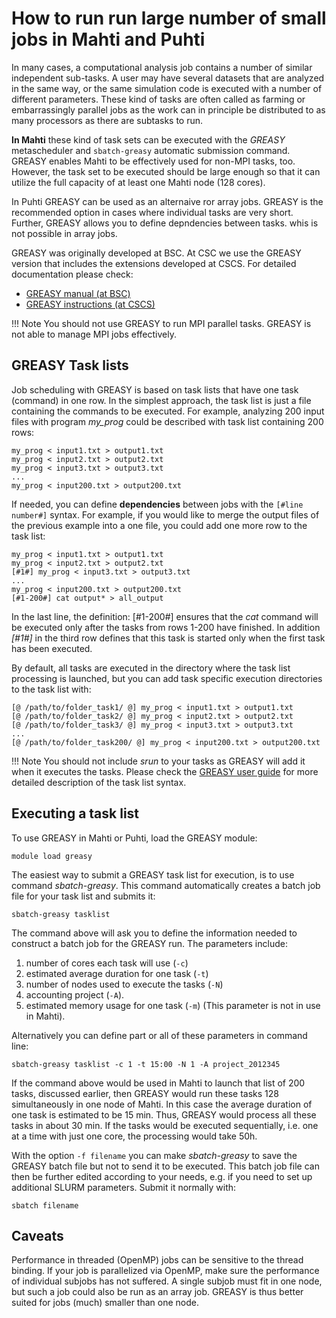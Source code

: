 # How to run run large number of small jobs in Mahti and Puhti

In many cases, a computational analysis job contains a number of similar independent sub-tasks. 
A user may have several datasets that are analyzed in the same way, or the same simulation code 
is executed with a number of different parameters. These kind of tasks are often called as 
farming or embarrassingly parallel jobs as the work can in principle be distributed to as many processors 
as there are subtasks to run. 

**In Mahti** these kind of task sets can be executed with the *GREASY* metascheduler 
and `sbatch-greasy` automatic submission command. GREASY enables Mahti to be effectively used for non-MPI tasks, too. 
However, the task set to be executed should be large enough so that it can utilize the full capacity of at least one Mahti node (128 cores).

In Puhti GREASY can be used as an alternaive ror array jobs. GREASY is the recommended option in cases where 
individual tasks are very short. Further, GREASY allows you to define depndencies between tasks. whis is not possible in array jobs.

GREASY was originally developed at BSC. At CSC we use the GREASY version that includes the extensions developed at CSCS. 
For detailed documentation please check:

   * [GREASY manual (at BSC)](https://github.com/BSC-Support-Team/GREASY/raw/master/doc/greasy_userguide.pdf)
   * [GREASY instructions (at CSCS) ](https://user.cscs.ch/tools/high_throughput/)
 
!!! Note
    You should not use GREASY to run MPI parallel tasks. GREASY is not able to manage MPI jobs effectively.
## GREASY Task lists

Job scheduling with GREASY is based on task lists that have one task (command) in one row. In the simplest approach,
the task list is just a file containing the commands to be executed. For example, analyzing 200 input files with program _my_prog_ 
could be described with task list containing 200 rows:
```text
my_prog < input1.txt > output1.txt
my_prog < input2.txt > output2.txt
my_prog < input3.txt > output3.txt
...
my_prog < input200.txt > output200.txt
```

If needed, you can define **dependencies** between jobs with the `[#line number#]`
syntax. For example, if you would like to merge the output files of the previous 
example into a one file, you could add one more row to the task list:

```text
my_prog < input1.txt > output1.txt
my_prog < input2.txt > output2.txt
[#1#] my_prog < input3.txt > output3.txt
...
my_prog < input200.txt > output200.txt
[#1-200#] cat output* > all_output
```
In the last line, the definition:
[#1-200#] ensures that the _cat_ command will be executed only after the tasks from rows 1-200 have finished.
In addition _[#1#]_ in the third row defines that this task is started only when the first task has been executed. 

By default, all tasks are executed in the directory where the task list processing 
is launched, but you can add task specific execution directories to the task list with:

```text
[@ /path/to/folder_task1/ @] my_prog < input1.txt > output1.txt
[@ /path/to/folder_task2/ @] my_prog < input2.txt > output2.txt
[@ /path/to/folder_task3/ @] my_prog < input3.txt > output3.txt
...
[@ /path/to/folder_task200/ @] my_prog < input200.txt > output200.txt
```
!!! Note 
    You should not include _srun_ to your tasks as GREASY will add it when it executes the tasks. 
    Please check the [GREASY user guide](https://github.com/BSC-Support-Team/GREASY/raw/master/doc/greasy_userguide.pdf) for more detailed 
    description of the task list syntax.

## Executing a task list

To use GREASY in Mahti or Puhti, load the GREASY module:
```text
module load greasy
```
The easiest way to submit a GREASY task list for execution, is to use command _sbatch-greasy_.
This command automatically creates a batch job file for your task list and submits it:
```text
sbatch-greasy tasklist
```
The command above will ask you to define the information needed to construct a batch job for the GREASY run. 
The parameters include: 
   1. number of cores each task will use (`-c`)
   2. estimated average duration for one task (`-t`)
   3. number of nodes used to execute the tasks (`-N`)
   4. accounting project (`-A`).
   5. estimated memory usage for one task (`-m`) (This parameter is not in use in Mahti).

Alternatively you can define part or all of these parameters in command line:
```text
sbatch-greasy tasklist -c 1 -t 15:00 -N 1 -A project_2012345
```
If the command above would be used in Mahti to launch that list of 200 tasks, discussed earlier,
then GREASY would run these tasks 128 simultaneously in one node of Mahti. In this case the average
duration of one task is estimated to be 15 min. Thus, GREASY would process all these tasks in about 30 min.
If the tasks would be executed sequentially, i.e. one at a time with just one core, the processing would take 50h.


With the option `-f filename` you can make _sbatch-greasy_ to save the GREASY batch
file but not to send it to be executed. This batch job file can then be further 
edited according to your needs, e.g. if you need to set up additional SLURM parameters.
Submit it normally with:
```text
sbatch filename
```

## Caveats

Performance in threaded (OpenMP) jobs can be sensitive to the thread binding. If your job is parallelized
via OpenMP, make sure the performance of individual subjobs has not suffered. A single subjob must fit in 
one node, but such a job could also be run as an array job. GREASY is thus better suited for jobs (much) 
smaller than one node.










